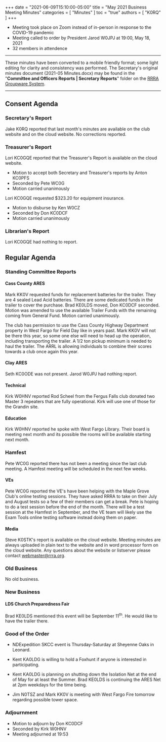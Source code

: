 +++
date = "2021-06-09T15:10:00-05:00"
title = "May 2021 Business Meeting Minutes"
categories = [ "Minutes" ]
toc = "true"
authors = [ "K0RQ" ]
+++
* Meeting took place on Zoom instead of in-person in response to the COVID-19 pandemic
* Meeting called to order by President Jarod W0JPJ at 19:00, May 18, 2021
* 32 members in attendence

<!--more-->

---

These minutes have been converted to a mobile friendly format; some light
editing for clarity and consistency was performed. The Secretary's original
minutes document (2021-05 Minutes.docx) may be found in the
"**Committee and Officers Reports | Secretary Reports**" folder on the
[RRRA Groupware System](https://cloud.rrra.org/). 

---

## Consent Agenda 

### Secretary's Report

Jake K0RQ reported that last month's minutes are available on the club
website and on the cloud website. No corrections reported.

### Treasurer's Report

Lori KC0GQE reported that the Treasurer's Report is available on the
cloud website.

* Motion to accept both Secretary and Treasurer's reports by Anton KC0PFS
* Seconded by Pete WC0G 
* Motion carried unanimously

Lori KC0GQE requested \$323.20 for equipment insurance.

* Motion to disburse by Ken W0CZ
* Seconded by Don KC0DCF
* Motion carried unanimously

### Librarian's Report

Lori KC0GQE had nothing to report.

## Regular Agenda

### Standing Committee Reports 

#### Cass County ARES

Mark KK0V requested funds for replacement batteries for the trailer.
They are 4 sealed Lead Acid batteries. There are some dedicated funds
in the trailer to cover the purchase. Brad KE0LDS moved, Don KC0DCF
seconded. Motion was amended to use the available Trailer Funds with the
remaining coming from General Fund. Motion carried unanimously.

The club has permission to use the Cass County Highway Department
property in West Fargo for Field Day like in years past. Mark KK0V
will not be there this year, so some one else will need to head up the
operation, including transporting the trailer. A 1/2 ton pickup minimum
is needed to haul the trailer. The ARRL is allowing individuals to
combine their scores towards a club once again this year.

#### Clay ARES

Seth KC0ODE was not present. Jarod W0JPJ had nothing report.

#### Technical

Kirk W0HNV reported Rod Scheel from the Fergus Falls club donated two
Master 3 repeaters that are fully operational. Kirk will use one of
those for the Grandin site.

#### Education

Kirk W0HNV reported he spoke with West Fargo Library. Their board is
meeting next month and its possible the rooms will be available starting
next month.

### Hamfest

Pete WC0G reported there has not been a meeting since the last club
meeting. A Hamfest meeting will be scheduled in the next few weeks.

#### VEs

Pete WC0G reported the VE's have been helping with the Maple Grove
Club's online testing sessions. They have asked RRRA to take on their
July and August tests so a few of their members can get a break. Pete is
hoping to do a test session before the end of the month. There will be
a test session at the Hamfest in September, and the VE team will likely
use the Exam Tools online testing software instead doing them on paper.

#### Media

Steve K0STK's report is available on the cloud website. Meeting minutes
are always uploaded in plain text to the website and in word processor
form on the cloud website. Any questions about the website or listserver
please contact webmaster@rrra.org.

### Old Business

No old business.

### New Business

#### LDS Church Preparedness Fair

Brad KE0LDS mentioned this event will be September 11<sup>th</sup>. He
would like to have the trailer there.

### Good of the Order

* NDExpedition SKCC event is Thursday-Saturday at Sheyenne Oaks in
Leonard.

* Kent KA0LDG is willing to hold a Foxhunt if anyone is interested in
participating.

* Kent KA0LDG is planning on shutting down the Isolation Net at the end
of May for at least the Summer. Brad KE0LDS is continuing the ARES Net
at 2pm weekdays for the time being.

* Jim N0TSZ and Mark KK0V is meeting with West Fargo Fire tomorrow
regarding possible tower space.

### Adjournment

* Motion to adjourn by Don KC0DCF
* Seconded by Kirk W0HNV 
* Meeting adjourned at 19:53

